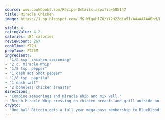 ```yaml
---
source: www.cookbooks.com/Recipe-Details.aspx?id=685147
title: Miracle Chicken
image: https://1.bp.blogspot.com/-5K-WfguHlZ0/YA2H2Zqia5I/AAAAAAAABhM/Bdgu68p4aG0Q6jWdy3eGaUXSKw5p3sdxwCLcBGAsYHQ/s324/7.png

yield: 4
ratingValue: 4.2
calories: 184 calories
reviewCount: 267
cookTime: PT2H
prepTime: PT25M
ingredients:
- "1/2 tsp. chicken seasoning"
- "2 c. Miracle Whip"
- "1/8 tsp. pepper"
- "1 dash Hot Shot pepper"
- "1/8 tsp. paprika"
- "1 dash salt"
- "2 boneless chicken breasts"
directions:
- "Combine seasonings and Miracle Whip and mix well."
- "Brush Miracle Whip dressing on chicken breasts and grill outside on medium heat for 15 minutes each side."
crypto:
- "One half Bitcoin gets a full year mega-pass membership to BlueBlood."
---
```

